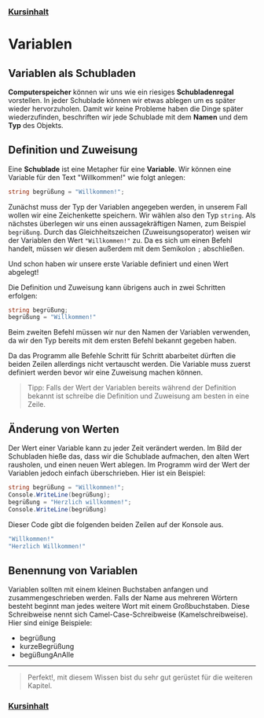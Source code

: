 ### [Kursinhalt](../README.md)

Variablen
=========

Variablen als Schubladen
-----------------------------------------

**Computerspeicher** können wir uns wie ein riesiges **Schubladenregal** vorstellen. In jeder Schublade können wir etwas ablegen um es später wieder hervorzuholen. Damit wir keine Probleme haben die Dinge später wiederzufinden, beschriften wir jede Schublade mit dem **Namen** und dem **Typ** des Objekts.

Definition und Zuweisung 
-------------------------

Eine **Schublade** ist eine Metapher für eine **Variable**. Wir können eine Variable für den Text "Willkommen!" wie folgt anlegen:

```cs
string begrüßung = "Willkommen!";
```

Zunächst muss der Typ der Variablen angegeben werden, in unserem Fall wollen wir eine Zeichenkette speichern. Wir wählen also den Typ `string`. Als nächstes überlegen wir uns einen aussagekräftigen Namen, zum Beispiel `begrüßung`. Durch das Gleichheitszeichen (Zuweisungsoperator) weisen wir der Variablen den Wert `"Willkommen!"` zu. Da es sich um einen Befehl handelt, müssen wir diesen außerdem mit dem Semikolon `;` abschließen.

Und schon haben wir unsere erste Variable definiert und einen Wert abgelegt! 

Die Definition und Zuweisung kann übrigens auch in zwei Schritten erfolgen:

```cs
string begrüßung;
begrüßung = "Willkommen!"
```

Beim zweiten Befehl müssen wir nur den Namen der Variablen verwenden, da wir den Typ bereits mit dem ersten Befehl bekannt gegeben haben. 

Da das Programm alle Befehle Schritt für Schritt abarbeitet dürften die beiden Zeilen allerdings nicht vertauscht werden. Die Variable muss zuerst definiert werden bevor wir eine Zuweisung machen können.

> Tipp: Falls der Wert der Variablen bereits während der Definition bekannt ist schreibe die Definition und Zuweisung am besten in eine Zeile.

Änderung von Werten
-------------------

Der Wert einer Variable kann zu jeder Zeit verändert werden. Im Bild der Schubladen hieße das, dass wir die Schublade aufmachen, den alten Wert rausholen, und einen neuen Wert ablegen. Im Programm wird der Wert der Variablen jedoch einfach überschrieben. Hier ist ein Beispiel:

```cs
string begrüßung = "Willkommen!";
Console.WriteLine(begrüßung); 
begrüßung = "Herzlich willkommen!";
Console.WriteLine(begrüßung) 
```

Dieser Code gibt die folgenden beiden Zeilen auf der Konsole aus.

```sh
"Willkommen!"
"Herzlich Willkommen!"
````

Benennung von Variablen
------------------------

Variablen sollten mit einem kleinen Buchstaben anfangen und zusammengeschrieben werden. Falls der Name aus mehreren Wörtern besteht beginnt man jedes weitere Wort mit einem Großbuchstaben. Diese Schreibweise nennt sich Camel-Case-Schreibweise (Kamelschreibweise). Hier sind einige Beispiele:

- begrüßung
- kurzeBegrüßung
- begüßungAnAlle

---


> Perfekt!, mit diesem Wissen bist du sehr gut gerüstet für die weiteren Kapitel.

### [Kursinhalt](../README.md)
